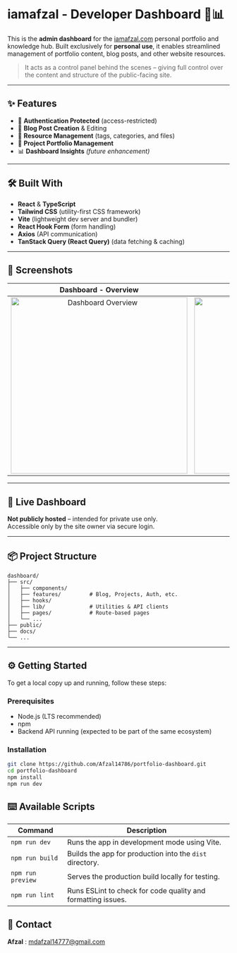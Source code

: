 # iamafzal - Developer Dashboard 🧠📊

This is the **admin dashboard** for the [iamafzal.com](https://iamafzal.com) personal portfolio and knowledge hub. Built exclusively for **personal use**, it enables streamlined management of portfolio content, blog posts, and other website resources.

> It acts as a control panel behind the scenes – giving full control over the content and structure of the public-facing site.

---

## ✨ Features

- 🔐 **Authentication Protected** (access-restricted)
- 📝 **Blog Post Creation** & Editing
- 📂 **Resource Management** (tags, categories, and files)
- 🧾 **Project Portfolio Management**
- 📊 **Dashboard Insights** *(future enhancement)*

---

## 🛠️ Built With

- **React** & **TypeScript**
- **Tailwind CSS** (utility-first CSS framework)
- **Vite** (lightweight dev server and bundler)
- **React Hook Form** (form handling)
- **Axios** (API communication)
- **TanStack Query (React Query)** (data fetching & caching)

---

## 📸 Screenshots

| Dashboard - Overview | Blog Editor |
| :---: | :---: |
| <img src="./docs/dashboard-overview.png" alt="Dashboard Overview" width="400"/> | <img src="./docs/blog-editor.png" alt="Blog Editor View" width="400"/> |

---

## 🚀 Live Dashboard

**Not publicly hosted** – intended for private use only.  
Accessible only by the site owner via secure login.

---

## 📦 Project Structure

```
dashboard/
├── src/
│   ├── components/
│   ├── features/         # Blog, Projects, Auth, etc.
│   ├── hooks/
│   ├── lib/              # Utilities & API clients
│   ├── pages/            # Route-based pages
│   └── ...
├── public/
├── docs/
└── ...
```

---

## ⚙️ Getting Started

To get a local copy up and running, follow these steps:

### Prerequisites

- Node.js (LTS recommended)
- npm
- Backend API running (expected to be part of the same ecosystem)

### Installation

```bash
git clone https://github.com/Afzal14786/portfolio-dashboard.git
cd portfolio-dashboard
npm install
npm run dev
```
## ⌨️ Available Scripts

| Command            | Description                                                      |
|--------------------|------------------------------------------------------------------|
| `npm run dev`      | Runs the app in development mode using Vite.                     |
| `npm run build`    | Builds the app for production into the `dist` directory.         |
| `npm run preview`  | Serves the production build locally for testing.                 |
| `npm run lint`     | Runs ESLint to check for code quality and formatting issues.     |


## 📧 Contact  

**Afzal** : [mdafzal14777@gmail.com](mailto:mdafzal14777@gmail.com)